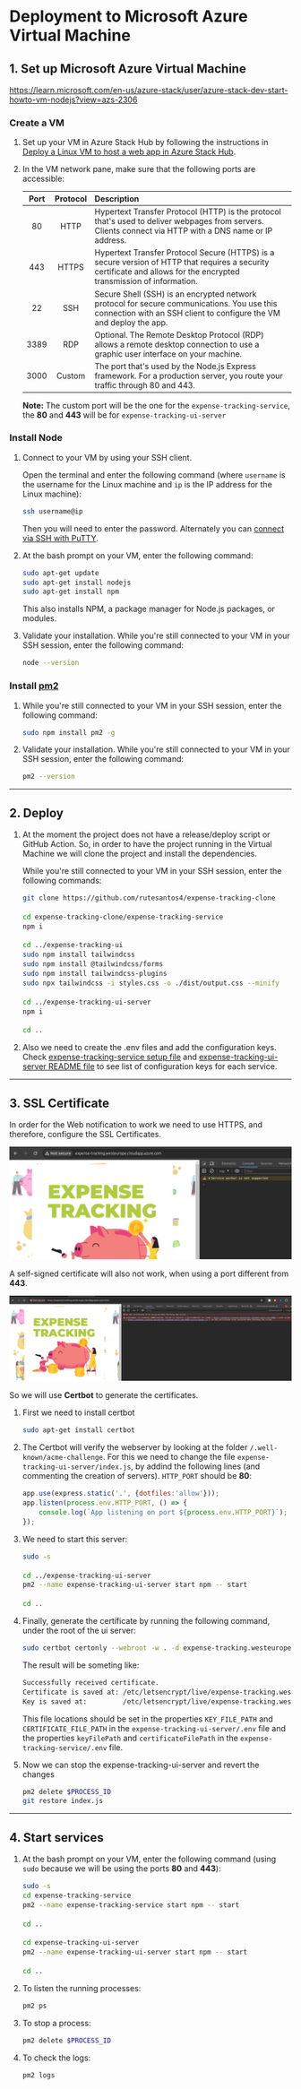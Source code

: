 # Deployment to Microsoft Azure Virtual Machine

## 1. Set up Microsoft Azure Virtual Machine 

https://learn.microsoft.com/en-us/azure-stack/user/azure-stack-dev-start-howto-vm-nodejs?view=azs-2306

### Create a VM

1. Set up your VM in Azure Stack Hub by following the instructions in [Deploy a Linux VM to host a web app in Azure Stack Hub](https://learn.microsoft.com/en-us/azure-stack/user/azure-stack-dev-start-howto-deploy-linux?view=azs-2306).

2. In the VM network pane, make sure that the following ports are accessible:

    Port| Protocol| Description
    :--:| :--:| :--
    80| HTTP| Hypertext Transfer Protocol (HTTP) is the protocol that's used to deliver webpages from servers. Clients connect via HTTP with a DNS name or IP address.
    443| HTTPS| Hypertext Transfer Protocol Secure (HTTPS) is a secure version of HTTP that requires a security certificate and allows for the encrypted transmission of information.
    22| SSH| Secure Shell (SSH) is an encrypted network protocol for secure communications. You use this connection with an SSH client to configure the VM and deploy the app.
    3389| RDP| Optional. The Remote Desktop Protocol (RDP) allows a remote desktop connection to use a graphic user interface on your machine.
    3000| Custom| The port that's used by the Node.js Express framework. For a production server, you route your traffic through 80 and 443.

    **Note:** The custom port will be the one for the `expense-tracking-service`, the **80** and **443** will be for `expense-tracking-ui-server`

### Install Node

1. Connect to your VM by using your SSH client. 

    Open the terminal and enter the following command (where `username` is the username for the Linux machine and `ip` is the IP address for the Linux machine):

    ```bash
    ssh username@ip
    ```

    Then you will need to enter the password. 
    Alternately you can [connect via SSH with PuTTY](https://learn.microsoft.com/en-us/azure-stack/user/azure-stack-dev-start-howto-ssh-public-key?view=azs-2306#connect-with-ssh-by-using-putty).

2. At the bash prompt on your VM, enter the following command:

    ```bash
    sudo apt-get update
    sudo apt-get install nodejs
    sudo apt-get install npm
    ```
    This also installs NPM, a package manager for Node.js packages, or modules.

3. Validate your installation. While you're still connected to your VM in your SSH session, enter the following command:

    ```bash
    node --version
    ```


### Install [pm2](https://www.npmjs.com/package/pm2)
1. While you're still connected to your VM in your SSH session, enter the following command:

    ```bash
    sudo npm install pm2 -g
    ```

1. Validate your installation. While you're still connected to your VM in your SSH session, enter the following command:

    ```bash
    pm2 --version
    ```


----

## 2. Deploy

1. At the moment the project does not have a release/deploy script or GitHub Action. So, in order to have the project running in the Virtual Machine we will clone the project and install the dependencies.

    While you're still connected to your VM in your SSH session, enter the following commands:

    ```bash
    git clone https://github.com/rutesantos4/expense-tracking-clone

    cd expense-tracking-clone/expense-tracking-service
    npm i

    cd ../expense-tracking-ui
    sudo npm install tailwindcss
    sudo npm install @tailwindcss/forms
    sudo npm install tailwindcss-plugins
    sudo npx tailwindcss -i styles.css -o ./dist/output.css --minify

    cd ../expense-tracking-ui-server
    npm i

    cd ..

    ```

2. Also we need to create the .env files and add the configuration keys.
Check [expense-tracking-service setup file](./expense-tracking-service/setup.md) and [expense-tracking-ui-server README file](./expense-tracking-ui-server/README.md) to see list of configuration keys for each service.


----


## 3. SSL Certificate

In order for the Web notification to work we need to use HTTPS, and therefore, configure the SSL Certificates.

![Service worker is not supported](./images/Service-worker-is-not-supported.png)


A self-signed certificate will also not work, when using a port different from **443**.

![Failed to register a ServiceWorker](./images/Failed-to-register-a-ServiceWorker.png)

So we will use **Certbot** to generate the certificates.

1. First we need to install certbot

    ```bash
    sudo apt-get install certbot
    ```

2. The Certbot will verify the webserver by looking at the folder `/.well-known/acme-challenge`. For this we need to change the file `expense-tracking-ui-server/index.js`, by addind the following lines (and commenting the creation of servers). `HTTP_PORT` should be **80**:

    ```javascript
    app.use(express.static('.', {dotfiles:'allow'}));
    app.listen(process.env.HTTP_PORT, () => {
        console.log(`App listening on port ${process.env.HTTP_PORT}`);
    });
    ```

3. We need to start this server:

    ```bash
    sudo -s

    cd ../expense-tracking-ui-server
    pm2 --name expense-tracking-ui-server start npm -- start

    cd ..

    ```


4. Finally, generate the certificate by running the following command, under the root of the ui server:

    ```bash
    sudo certbot certonly --webroot -w . -d expense-tracking.westeurope.cloudapp.azure.com
    ```

    The result will be someting like:

    ```bash
    Successfully received certificate.
    Certificate is saved at: /etc/letsencrypt/live/expense-tracking.westeurope.cloudapp.azure.com/fullchain.pem
    Key is saved at:         /etc/letsencrypt/live/expense-tracking.westeurope.cloudapp.azure.com/privkey.pem
    ```

    This file locations should be set in the properties `KEY_FILE_PATH` and `CERTIFICATE_FILE_PATH` in the `expense-tracking-ui-server/.env` file and the properties `keyFilePath` and `certificateFilePath` in the `expense-tracking-service/.env` file.


5. Now we can stop the expense-tracking-ui-server and revert the changes

    ```bash
    pm2 delete $PROCESS_ID
    git restore index.js
    ```

----


## 4. Start services

1. At the bash prompt on your VM, enter the following command (using `sudo` because we will be using the ports **80** and **443**):

    ```bash
    sudo -s
    cd expense-tracking-service
    pm2 --name expense-tracking-service start npm -- start

    cd ..

    cd expense-tracking-ui-server
    pm2 --name expense-tracking-ui-server start npm -- start

    cd ..

    ```

2. To listen the running processes:

    ```bash
    pm2 ps
    ```

3. To stop a process:

    ```bash
    pm2 delete $PROCESS_ID
    ```

4. To check the logs:

    ```bash
    pm2 logs
    ```

